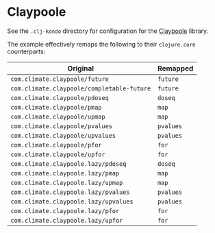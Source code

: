 # Claypoole

See the `.clj-kondo` directory for configuration for the [Claypoole](https://github.com/TheClimateCorporation/claypoole) library.

The example effectively remaps the following to their `clojure.core` counterparts:



| Original                                   | Remapped  |
|--------------------------------------------|-----------|
| `com.climate.claypoole/future`             | `future`  |
| `com.climate.claypoole/completable-future` | `future`  |
| `com.climate.claypoole/pdoseq`             | `doseq`   |
| `com.climate.claypoole/pmap`               | `map`     |
| `com.climate.claypoole/upmap`              | `map`     |
| `com.climate.claypoole/pvalues`            | `pvalues` |
| `com.climate.claypoole/upvalues`           | `pvalues` |
| `com.climate.claypoole/pfor`               | `for`     |
| `com.climate.claypoole/upfor`              | `for`     |
| `com.climate.claypoole.lazy/pdoseq`        | `doseq`   |
| `com.climate.claypoole.lazy/pmap`          | `map`     |
| `com.climate.claypoole.lazy/upmap`         | `map`     |
| `com.climate.claypoole.lazy/pvalues`       | `pvalues` |
| `com.climate.claypoole.lazy/upvalues`      | `pvalues` |
| `com.climate.claypoole.lazy/pfor`          | `for`     |
| `com.climate.claypoole.lazy/upfor`         | `for`     |

